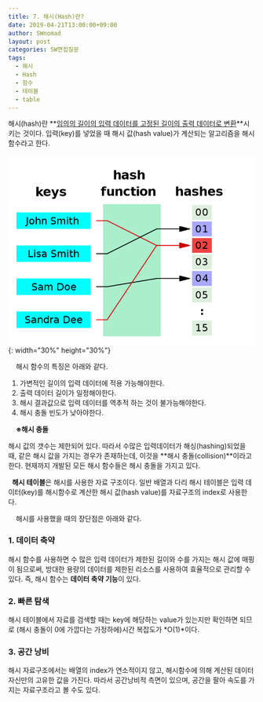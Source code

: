 ```yaml
---
title: 7. 해시(Hash)란?
date: 2019-04-21T13:00:00+09:00
author: SWnomad
layout: post
categories: SW면접질문
tags:
  - 해시
  - Hash
  - 함수
  - 테이블
  - table
---
```


해시(hash)란 **<u>임의의 길이의 입력 데이터를 고정된 길이의 출력 데이터로 변환</u>**시키는 것이다. 입력(key)를 넣었을 때 해시 값(hash value)가 계산되는 알고리즘을 해시함수라고 한다.
&nbsp;

![hash](/images/sw_interview/hash_function.png){: width="30%" height="30%"}

&nbsp;
&nbsp;
해시 함수의 특징은 아래와 같다.

1. 가변적인 길이의 입력 데이터에 적용 가능해야한다.
2. 출력 데이터 길이가 일정해야한다.
3. 해시 결과값으로 입력 데이터를 역추적 하는 것이 불가능해야한다.
4. 해시 충돌 빈도가 낮아야한다.

&nbsp;
&nbsp;
**※해시 충돌**

해시 값의 갯수는 제한되어 있다. 따라서 수많은 입력데이터가 해싱(hashing)되었을 때, 같은 해시 값을 가지는 경우가 존재하는데, 이것을 **해시 충돌(collision)**이라고 한다. 현재까지 개발된 모든 해시 함수들은 해시 충돌을 가지고 있다.

&nbsp;
**해시 테이블**은 해시를 사용한 자료 구조이다. 일반 배열과 다리 해시 테이블은 입력 데이터(key)를 해시함수로 계산한 해시 값(hash value)를 자료구조의 index로 사용한다.

&nbsp;
&nbsp;
해시를 사용했을 때의 장단점은 아래와 같다.

### 1. 데이터 축약

해시 함수를 사용하면 수 많은 입력 데이터가 제한된 길이와 수를 가지는 해시 값에 매핑이 됨으로써, 방대한 용량의 데이터를 제한된 리소스를 사용하여 효율적으로 관리할 수 있다. 즉, 해시 함수는 **데이터 축약 기능**이 있다.

### 2. 빠른 탐색

해시 테이블에서 자료를 검색할 때는 key에 해당하는 value가 있는지만 확인하면 되므로 (해시 충돌이 0에 가깝다는 가정하에)시간 복잡도가 *O(1)*이다.

### 3. 공간 낭비
해시 자료구조에서는 배열의 index가 연소적이지 않고, 해시함수에 의해 계산된 데이터 자신만의 고유한 값을 가진다. 따라서 공간낭비적 측면이 있으며, 공간을 팔아 속도를 가지는 자료구조라고 볼 수도 있다.